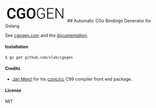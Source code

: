 <img alt="cgogen-logo" src="internal/cgogen.png" width="200"/>
## Automatic CGo Bindings Generator for Golang

See [cgogen.com](http://cgogen.com) and the [documentation](https://github.com/xlab/cgogen/wiki).

#### Installation

```
$ go get github.com/xlab/cgogen
```

#### Credits

* [Jan Mercl](https://github.com/cznic) for his [cznic/cc](https://github.com/cznic/cc) C99 compiler front end package.

#### License

MIT
